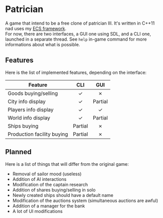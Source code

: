 # Patrician

A game that intend to be a free clone of patrician III. It's written in C++11 nad uses my [ECS framework](https://gitlab.com/Emeraude/ECS).  
For now, there are two interfaces, a GUI one using SDL, and a CLI one, launched in a separate thread. See `help` in-game command for more informations about what is possible.

## Features

Here is the list of implemented features, depending on the interface:

Feature | CLI | GUI
---|:---:|:---:
Goods buying/selling | ✓ | ✗
City info display | ✓ | Partial
Players info display | ✓ | ✓
World info display | ✓ | Partial
Ships buying | Partial | ✗
Production facility buying | Partial | ✗

## Planned

Here is a list of things that will differ from the original game:

- Removal of sailor mood (useless)
- Addition of AI interactions
- Modification of the captain research
- Addition of shares buying/selling in solo
- Newly created ships should have a default name
- Modification of the auctions system (simultaneous auctions are awful)
- Addition of a manager for the bank
- A lot of UI modifications
